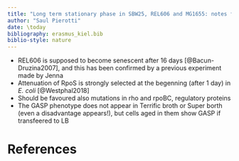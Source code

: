 ```yaml
---
title: "Long term stationary phase in SBW25, REL606 and MG1655: notes from the literature"
author: "Saul Pierotti"
date: \today
bibliography: erasmus_kiel.bib
biblio-style: nature
---
```


* REL606 is supposed to become senescent after 16 days [@Bacun-Druzina2007], and this has been confirmed by a previous experiment made by Jenna
* Attenuation of RpoS is strongly selected at the begenning (after 1 day) in *E. coli* [@Westphal2018]
* Should be favoured also mutations in rho and rpoBC, regulatory proteins
* The GASP phenotype does not appear in Terrific broth or Super borth (even a disadvantage appears!), but cells aged in them show GASP if transfeered to LB
# References

